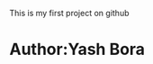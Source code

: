 <!doctype html>
<html>
  <head>
    <title>Basic HTML</title>
  </head>
  <body>
    <p>This is my first project on github</p>
    <h1>Author:<b>Yash Bora</b></h1>
    <h1 style="color":red;>
  </body>
</html>
